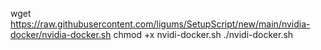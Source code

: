 wget https://raw.githubusercontent.com/ligums/SetupScript/new/main/nvidia-docker/nvidia-docker.sh
chmod +x nvidi-docker.sh
./nvidi-docker.sh
